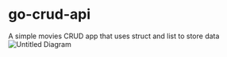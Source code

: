 # go-crud-api
A simple movies CRUD app that uses struct and list to store data
![Untitled Diagram](https://user-images.githubusercontent.com/54259462/186597492-002d3858-72a1-4a44-8d6c-1289413e6b0c.jpg)
